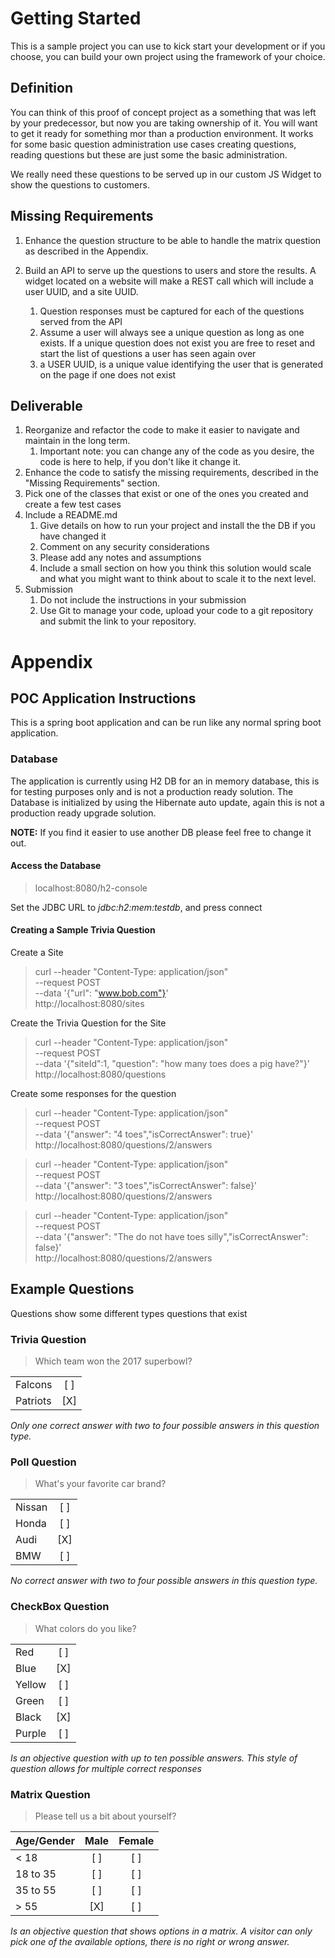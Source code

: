 # Getting Started

This is a sample project you can use to kick start your development or if you choose, 
you can build your own project using the framework of your choice.

## Definition
You can think of this proof of concept project as a something that was left by your predecessor, but now
you are taking ownership of it. You will want to get it ready for something mor than a production environment.
It works for some basic question administration use cases creating questions, reading questions but these 
are just some the basic administration.

We really need these questions to be served up in our custom JS Widget to show the questions to
customers.

## Missing Requirements
1) Enhance the question structure to be able to handle the matrix question as described in the Appendix.

2) Build an API to serve up the questions to users and store the results.  A widget located on a website will make a 
REST call which will include a user UUID, and a site UUID.  
    1) Question responses must be captured for each of the questions served from the API
    2) Assume a user will always see a unique question as long as one exists.  If a unique question does not exist you 
    are free to reset and start the list of questions a user has seen again over
    4) a USER UUID, is a unique value identifying the user that is generated on the page if one does not exist

## Deliverable
1) Reorganize and refactor the code to make it easier to navigate and maintain in the long term. 
    1) Important note: you can change any of the code as you desire, the code is here to help, if you don't like it 
    change it.
2) Enhance the code to satisfy the missing requirements, described in the "Missing Requirements" section.  
3) Pick one of the classes that exist or one of the ones you created and create a few test cases 
5) Include a README.md
    1) Give details on how to run your project and install the the DB if you have changed it
    2) Comment on any security considerations 
    3) Please add any notes and assumptions
    4) Include a small section on how you think this solution would scale and what you might want to think about to 
    scale it to the next level. 
6) Submission
    1) Do not include the instructions in your submission
    2) Use Git to manage your code, upload your code to a git repository and submit the link to your repository.


# Appendix

## POC Application Instructions
This is a spring boot application and can be run like any normal spring boot application. 

### Database
The application is currently using H2 DB for an in memory database, this is for testing purposes only and is not a production
ready solution.  The Database is initialized by using the Hibernate auto update, again this is not a 
production ready upgrade solution.

**NOTE:** If you find it easier to use another DB please feel free to change it out.

#### Access the Database
> localhost:8080/h2-console

Set the JDBC URL to *jdbc:h2:mem:testdb*, and press connect

#### Creating a Sample Trivia Question
Create a Site
>curl --header "Content-Type: application/json" \
  	 --request POST \
  	 --data '{"url": "www.bob.com"}' \
  	 http://localhost:8080/sites

Create the Trivia Question for the Site
>curl --header "Content-Type: application/json" \
  	 --request POST \
  	 --data '{"siteId":1, "question": "how many toes does a pig have?"}' \
  	 http://localhost:8080/questions

Create some responses for the question
>curl --header "Content-Type: application/json" \
  	 --request POST \
  	 --data '{"answer": "4 toes","isCorrectAnswer": true}' \
  	 http://localhost:8080/questions/2/answers
  	 
>curl --header "Content-Type: application/json" \
  	 --request POST \
  	 --data '{"answer": "3 toes","isCorrectAnswer": false}' \
  	 http://localhost:8080/questions/2/answers
  	 
>curl --header "Content-Type: application/json" \
 	 --request POST \
 	 --data '{"answer": "The do not have toes silly","isCorrectAnswer": false}' \
 	 http://localhost:8080/questions/2/answers
 	 
## Example Questions
Questions show some different types questions that exist

### Trivia Question
> Which team won the 2017 superbowl?

|||
| :---------- | :---------: |
| Falcons   | [ ] |
| Patriots  | [X] |

*Only one correct answer with two to four possible answers in this question type.*

### Poll Question
> What's your favorite car brand?

|||
| :---------- | :---------: |
| Nissan    | [ ] |
| Honda     | [ ] |
| Audi      | [X] |
| BMW       | [ ] |
*No correct answer with two to four possible answers in this question type.*

### CheckBox Question
> What colors do you like? 

|||
| :---------- | :---------: |
| Red           | [ ] |
| Blue          | [X] |
| Yellow        | [ ] |
| Green         | [ ] |
| Black         | [X] |
| Purple        | [ ] |
*Is an objective question with up to ten possible answers.  This style of question allows for multiple 
correct responses*

### Matrix Question
> Please tell us a bit about yourself? 

| Age/Gender        | Male | Female |
| :----------   | :---------: | :----------: |
| < 18          | [ ] |[ ] |
| 18 to 35      | [ ] |[ ] |
| 35 to 55      | [ ] |[ ] |
| \> 55          | [X] |[ ] |
*Is an objective question that shows options in a matrix. A visitor can only pick one of the available options, there is no right or wrong answer.*